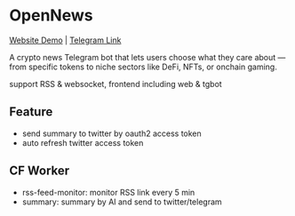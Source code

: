 # OpenNews

[Website Demo](https://open-news-psi.vercel.app/) | [Telegram Link](https://t.me/OpenNews_bot)

A crypto news Telegram bot that lets users choose what they care about — from specific tokens to niche sectors like DeFi, NFTs, or onchain gaming.

support RSS & websocket, frontend including web & tgbot

## Feature

- send summary to twitter by oauth2 access token
- auto refresh twitter access token

## CF Worker

- rss-feed-monitor: monitor RSS link every 5 min
- summary: summary by AI and send to twitter/telegram
